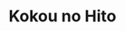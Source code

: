 --- 
title: "Kokou no Hito"
publishdate: "2019-5-25T16:48:46+02:00"
src: "https://365manga.net/manga/kokou-no-hito"
image: "https://data.365manga.net/images/thumbnails/19218-kokou-no-hito.jpg"
description: "On his first day of transferring to a new high school, a loner named Mori Buntarou, is cajoled by a classmate into climbing the school building. Despite knowing that one misstep could send him spiraling to his death, he moves forward, and upon finally reaching the top, Mori experiences a sense of fulfillment. That feeling, which seems to be telling him, 'You're alive!' gives birth to an adrenaline for rock-climbing.…"
---